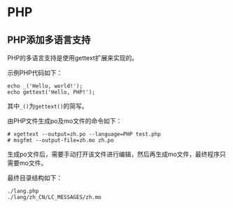 # PHP

## PHP添加多语言支持

PHP的多语言支持是使用gettext扩展来实现的。

示例PHP代码如下：

```
echo _('Hello, world!');
echo gettext('Hello, PHP!');
```

其中`_()`为`gettext()`的简写。

由PHP文件生成po及mo文件的命令如下：

```
# xgettext --output=zh.po --language=PHP test.php
# msgfmt --output-file=zh.mo zh.po
```

生成po文件后，需要手动打开该文件进行编辑，然后再生成mo文件，最终程序只需要mo文件。

最终目录结构如下：

```
./lang.php
./lang/zh_CN/LC_MESSAGES/zh.mo
```
